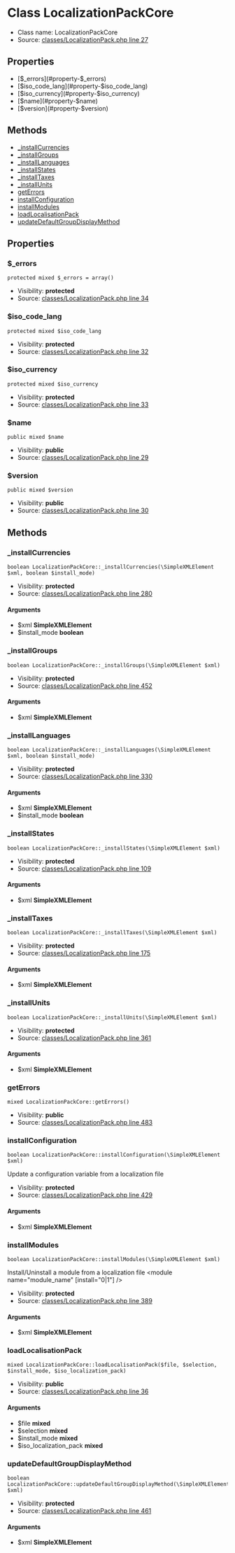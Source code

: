 Class LocalizationPackCore
=====================





* Class name: LocalizationPackCore
* Source: [classes/LocalizationPack.php line 27](https://github.com/PrestaShop/PrestaShop/blob/1.6.1.1/classes/LocalizationPack.php#L27)



Properties
----------

* [$_errors](#property-$_errors)
* [$iso_code_lang](#property-$iso_code_lang)
* [$iso_currency](#property-$iso_currency)
* [$name](#property-$name)
* [$version](#property-$version)

Methods
-------
* [_installCurrencies](#method-_installCurrencies)
* [_installGroups](#method-_installGroups)
* [_installLanguages](#method-_installLanguages)
* [_installStates](#method-_installStates)
* [_installTaxes](#method-_installTaxes)
* [_installUnits](#method-_installUnits)
* [getErrors](#method-getErrors)
* [installConfiguration](#method-installConfiguration)
* [installModules](#method-installModules)
* [loadLocalisationPack](#method-loadLocalisationPack)
* [updateDefaultGroupDisplayMethod](#method-updateDefaultGroupDisplayMethod)




Properties
----------


### <a name="property-$_errors"></a>$_errors

    protected mixed $_errors = array()





* Visibility: **protected**
* Source: [classes/LocalizationPack.php line 34](https://github.com/PrestaShop/PrestaShop/blob/1.6.1.1/classes/LocalizationPack.php#L34)


### <a name="property-$iso_code_lang"></a>$iso_code_lang

    protected mixed $iso_code_lang





* Visibility: **protected**
* Source: [classes/LocalizationPack.php line 32](https://github.com/PrestaShop/PrestaShop/blob/1.6.1.1/classes/LocalizationPack.php#L32)


### <a name="property-$iso_currency"></a>$iso_currency

    protected mixed $iso_currency





* Visibility: **protected**
* Source: [classes/LocalizationPack.php line 33](https://github.com/PrestaShop/PrestaShop/blob/1.6.1.1/classes/LocalizationPack.php#L33)


### <a name="property-$name"></a>$name

    public mixed $name





* Visibility: **public**
* Source: [classes/LocalizationPack.php line 29](https://github.com/PrestaShop/PrestaShop/blob/1.6.1.1/classes/LocalizationPack.php#L29)


### <a name="property-$version"></a>$version

    public mixed $version





* Visibility: **public**
* Source: [classes/LocalizationPack.php line 30](https://github.com/PrestaShop/PrestaShop/blob/1.6.1.1/classes/LocalizationPack.php#L30)


Methods
-------


### <a name="method-_installCurrencies"></a>_installCurrencies

    boolean LocalizationPackCore::_installCurrencies(\SimpleXMLElement $xml, boolean $install_mode)





* Visibility: **protected**
* Source: [classes/LocalizationPack.php line 280](https://github.com/PrestaShop/PrestaShop/blob/1.6.1.1/classes/LocalizationPack.php#L280)


#### Arguments
* $xml **SimpleXMLElement**
* $install_mode **boolean**



### <a name="method-_installGroups"></a>_installGroups

    boolean LocalizationPackCore::_installGroups(\SimpleXMLElement $xml)





* Visibility: **protected**
* Source: [classes/LocalizationPack.php line 452](https://github.com/PrestaShop/PrestaShop/blob/1.6.1.1/classes/LocalizationPack.php#L452)


#### Arguments
* $xml **SimpleXMLElement**



### <a name="method-_installLanguages"></a>_installLanguages

    boolean LocalizationPackCore::_installLanguages(\SimpleXMLElement $xml, boolean $install_mode)





* Visibility: **protected**
* Source: [classes/LocalizationPack.php line 330](https://github.com/PrestaShop/PrestaShop/blob/1.6.1.1/classes/LocalizationPack.php#L330)


#### Arguments
* $xml **SimpleXMLElement**
* $install_mode **boolean**



### <a name="method-_installStates"></a>_installStates

    boolean LocalizationPackCore::_installStates(\SimpleXMLElement $xml)





* Visibility: **protected**
* Source: [classes/LocalizationPack.php line 109](https://github.com/PrestaShop/PrestaShop/blob/1.6.1.1/classes/LocalizationPack.php#L109)


#### Arguments
* $xml **SimpleXMLElement**



### <a name="method-_installTaxes"></a>_installTaxes

    boolean LocalizationPackCore::_installTaxes(\SimpleXMLElement $xml)





* Visibility: **protected**
* Source: [classes/LocalizationPack.php line 175](https://github.com/PrestaShop/PrestaShop/blob/1.6.1.1/classes/LocalizationPack.php#L175)


#### Arguments
* $xml **SimpleXMLElement**



### <a name="method-_installUnits"></a>_installUnits

    boolean LocalizationPackCore::_installUnits(\SimpleXMLElement $xml)





* Visibility: **protected**
* Source: [classes/LocalizationPack.php line 361](https://github.com/PrestaShop/PrestaShop/blob/1.6.1.1/classes/LocalizationPack.php#L361)


#### Arguments
* $xml **SimpleXMLElement**



### <a name="method-getErrors"></a>getErrors

    mixed LocalizationPackCore::getErrors()





* Visibility: **public**
* Source: [classes/LocalizationPack.php line 483](https://github.com/PrestaShop/PrestaShop/blob/1.6.1.1/classes/LocalizationPack.php#L483)




### <a name="method-installConfiguration"></a>installConfiguration

    boolean LocalizationPackCore::installConfiguration(\SimpleXMLElement $xml)

Update a configuration variable from a localization file
<configuration>
<configuration name="variable_name" value="variable_value" />



* Visibility: **protected**
* Source: [classes/LocalizationPack.php line 429](https://github.com/PrestaShop/PrestaShop/blob/1.6.1.1/classes/LocalizationPack.php#L429)


#### Arguments
* $xml **SimpleXMLElement**



### <a name="method-installModules"></a>installModules

    boolean LocalizationPackCore::installModules(\SimpleXMLElement $xml)

Install/Uninstall a module from a localization file
<modules>
<module name="module_name" [install="0|1"] />



* Visibility: **protected**
* Source: [classes/LocalizationPack.php line 389](https://github.com/PrestaShop/PrestaShop/blob/1.6.1.1/classes/LocalizationPack.php#L389)


#### Arguments
* $xml **SimpleXMLElement**



### <a name="method-loadLocalisationPack"></a>loadLocalisationPack

    mixed LocalizationPackCore::loadLocalisationPack($file, $selection, $install_mode, $iso_localization_pack)





* Visibility: **public**
* Source: [classes/LocalizationPack.php line 36](https://github.com/PrestaShop/PrestaShop/blob/1.6.1.1/classes/LocalizationPack.php#L36)


#### Arguments
* $file **mixed**
* $selection **mixed**
* $install_mode **mixed**
* $iso_localization_pack **mixed**



### <a name="method-updateDefaultGroupDisplayMethod"></a>updateDefaultGroupDisplayMethod

    boolean LocalizationPackCore::updateDefaultGroupDisplayMethod(\SimpleXMLElement $xml)





* Visibility: **protected**
* Source: [classes/LocalizationPack.php line 461](https://github.com/PrestaShop/PrestaShop/blob/1.6.1.1/classes/LocalizationPack.php#L461)


#### Arguments
* $xml **SimpleXMLElement**


